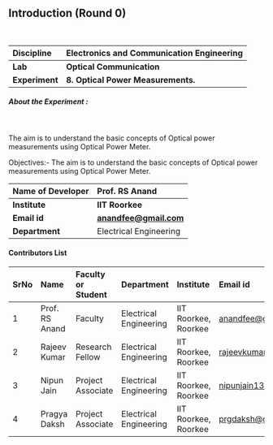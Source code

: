 ## Introduction (Round 0)

<br>

<b>Discipline | <b> Electronics and Communication Engineering
:--|:--|
<b> Lab | <b> Optical Communication
<b> Experiment|     <b> 8. Optical Power Measurements.

<h5> About the Experiment : </h5> <br>

The aim is to understand the basic concepts of Optical power measurements using Optical Power Meter.

Objectives:-  The aim is to understand the basic concepts of Optical power measurements using Optical Power Meter.

<b>Name of Developer | <b> Prof. RS Anand
:--|:--|
<b> Institute | <b> IIT Roorkee
<b> Email id|     <b> anandfee@gmail.com
<b> Department | Electrical Engineering

#### Contributors List

SrNo | Name | Faculty or Student | Department| Institute | Email id
:--|:--|:--|:--|:--|:--|
1 | Prof. RS Anand | Faculty | Electrical Engineering | IIT Roorkee, Roorkee | anandfee@gmail.com
2 | Rajeev Kumar | Research Fellow | Electrical Engineering | IIT Roorkee, Roorkee | rajeevkumar.rke@gmail.com
3 | Nipun Jain | Project Associate | Electrical Engineering | IIT Roorkee, Roorkee | nipunjain1305@gmail.com
4 | Pragya Daksh  | Project Associate | Electrical Engineering | IIT Roorkee, Roorkee | prgdaksh@gmail.com

<br>
